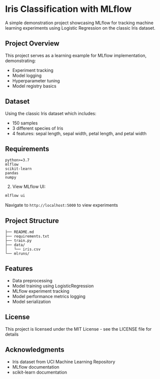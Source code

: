 
# Iris Classification with MLflow

A simple demonstration project showcasing MLflow for tracking machine learning experiments using Logistic Regression on the classic Iris dataset.

## Project Overview

This project serves as a learning example for MLflow implementation, demonstrating:
- Experiment tracking
- Model logging
- Hyperparameter tuning
- Model registry basics

## Dataset

Using the classic Iris dataset which includes:
- 150 samples
- 3 different species of Iris
- 4 features: sepal length, sepal width, petal length, and petal width

## Requirements

```
python>=3.7
mlflow
scikit-learn
pandas
numpy
```


2. View MLflow UI:
```bash
mlflow ui
```
Navigate to `http://localhost:5000` to view experiments

## Project Structure

```
├── README.md
├── requirements.txt
├── train.py
├── data/
│   └── iris.csv
└── mlruns/
```

## Features

- Data preprocessing
- Model training using LogisticRegression
- MLflow experiment tracking
- Model performance metrics logging
- Model serialization

## License

This project is licensed under the MIT License - see the LICENSE file for details

## Acknowledgments

- Iris dataset from UCI Machine Learning Repository
- MLflow documentation
- scikit-learn documentation
``` 
